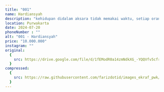 ```yaml
---
title: "001"
name: Hardiansyah
description: "kehidupan didalam aksara tidak memakai waktu, setiap orang bisa mengabadikan diri didalam bait aksara, maka setiap kalian membaca mereka akan terus hidup."
location: Purwakarta
date: 2024-07-20
phoneNumber : ""
alt: "001 - Hardiansyah"
price: "10.000.000"
instagram: ""
original:
  {
    src: https://drive.google.com/file/d/1fEModR0a14zmNdkXG_-YQQVfv5cfr2yL/view?usp=sharing,
  }
compressed:
  {
    src: https://raw.githubusercontent.com/farizdotid/images_ekraf_pwk/main/teraspendopocoffee/001.jpeg,
  }
---
```

